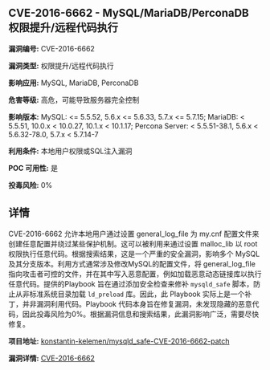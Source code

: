 ## CVE-2016-6662 - MySQL/MariaDB/PerconaDB 权限提升/远程代码执行

**漏洞编号:** CVE-2016-6662

**漏洞类型:** 权限提升/远程代码执行

**影响应用:** MySQL, MariaDB, PerconaDB

**危害等级:** 高危，可能导致服务器完全控制

**影响版本:** MySQL: <= 5.5.52, 5.6.x <= 5.6.33, 5.7.x <= 5.7.15; MariaDB: < 5.5.51, 10.0.x < 10.0.27, 10.1.x < 10.1.17; Percona Server: < 5.5.51-38.1, 5.6.x < 5.6.32-78.0, 5.7.x < 5.7.14-7

**利用条件:** 本地用户权限或SQL注入漏洞

**POC 可用性:** 是

**投毒风险:** 0%

## 详情

CVE-2016-6662 允许本地用户通过设置 general_log_file 为 my.cnf 配置文件来创建任意配置并绕过某些保护机制。这可以被利用来通过设置 malloc_lib 以 root 权限执行任意代码。根据搜索结果，这是一个严重的安全漏洞，影响多个 MySQL 及其分支版本。利用方式通常涉及修改MySQL的配置文件，将 general_log_file 指向攻击者可控的文件，并在其中写入恶意配置，例如加载恶意动态链接库以执行任意代码。提供的Playbook 旨在通过添加安全检查来修补 `mysqld_safe` 脚本，防止从非标准系统目录加载 `ld_preload` 库。因此，此 Playbook 实际上是一个补丁，并非漏洞利用代码。Playbook 代码本身旨在修复漏洞，未发现隐藏的恶意代码，因此投毒风险为0%。根据漏洞信息和搜索结果，此漏洞影响广泛，需要尽快修复。

**项目地址:** [konstantin-kelemen/mysqld_safe-CVE-2016-6662-patch](https://github.com/konstantin-kelemen/mysqld_safe-CVE-2016-6662-patch)

**漏洞详情:** [CVE-2016-6662](https://nvd.nist.gov/vuln/detail/CVE-2016-6662)